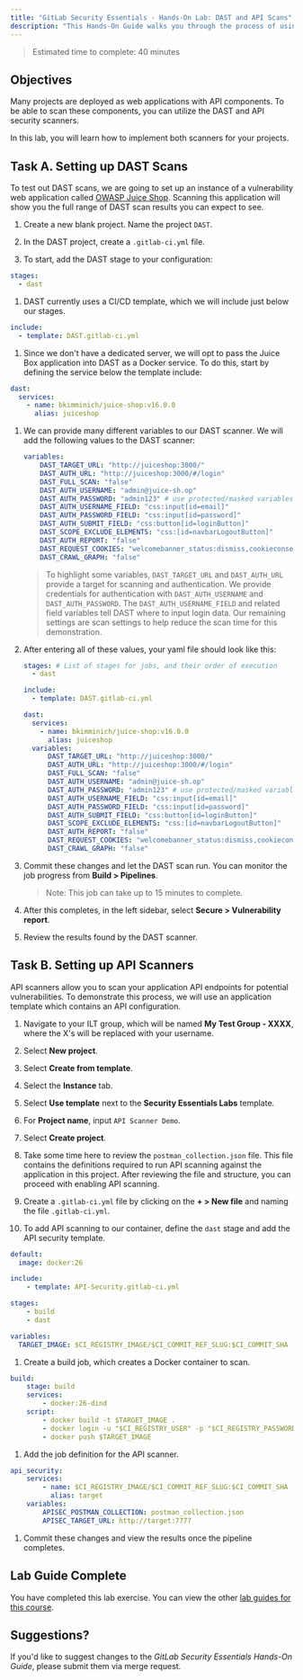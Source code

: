 ```yaml
---
title: "GitLab Security Essentials - Hands-On Lab: DAST and API Scans"
description: "This Hands-On Guide walks you through the process of using container scanning in your projects"
---
```


> Estimated time to complete: 40 minutes

## Objectives

Many projects are deployed as web applications with API components. To be able to scan these components, you can utilize the DAST and API security scanners. 

In this lab, you will learn how to implement both scanners for your projects.

## Task A. Setting up DAST Scans

To test out DAST scans, we are going to set up an instance of a vulnerability web application called [OWASP Juice Shop](https://owasp.org/www-project-juice-shop/). Scanning this application will show you the full range of DAST scan results you can expect to see.  

1. Create a new blank project. Name the project `DAST`.

1. In the DAST project, create a `.gitlab-ci.yml` file.

1. To start, add the DAST stage to your configuration:

```yml
stages:
  - dast
```

1. DAST currently uses a CI/CD template, which we will include just below our stages.

```yml
include:
  - template: DAST.gitlab-ci.yml
```

1. Since we don't have a dedicated server, we will opt to pass the Juice Box application into DAST as a Docker service. To do this, start by defining the service below the template include:

```yml
dast:
  services:
    - name: bkimminich/juice-shop:v16.0.0
      alias: juiceshop
```

1. We can provide many different variables to our DAST scanner. We will add the following values to the DAST scanner:

    ```yml
    variables:
        DAST_TARGET_URL: "http://juiceshop:3000/"
        DAST_AUTH_URL: "http://juiceshop:3000/#/login"
        DAST_FULL_SCAN: "false"
        DAST_AUTH_USERNAME: "admin@juice-sh.op"
        DAST_AUTH_PASSWORD: "admin123" # use protected/masked variables, this is only for demonstration purposes
        DAST_AUTH_USERNAME_FIELD: "css:input[id=email]"
        DAST_AUTH_PASSWORD_FIELD: "css:input[id=password]"
        DAST_AUTH_SUBMIT_FIELD: "css:button[id=loginButton]"
        DAST_SCOPE_EXCLUDE_ELEMENTS: "css:[id=navbarLogoutButton]"
        DAST_AUTH_REPORT: "false"
        DAST_REQUEST_COOKIES: "welcomebanner_status:dismiss,cookieconsent_status:dismiss"
        DAST_CRAWL_GRAPH: "false"
    ```

    > To highlight some variables, `DAST_TARGET_URL` and `DAST_AUTH_URL` provide a target for scanning and authentication. We provide credentials for authentication with `DAST_AUTH_USERNAME` and `DAST_AUTH_PASSWORD`. The `DAST_AUTH_USERNAME_FIELD` and related field variables tell DAST where to input login data. Our remaining settings are scan settings to help reduce the scan time for this demonstration.

1. After entering all of these values, your yaml file should look like this:

    ```yml
    stages: # List of stages for jobs, and their order of execution
      - dast

    include:
      - template: DAST.gitlab-ci.yml

    dast:
      services:
        - name: bkimminich/juice-shop:v16.0.0
          alias: juiceshop
      variables:
          DAST_TARGET_URL: "http://juiceshop:3000/"
          DAST_AUTH_URL: "http://juiceshop:3000/#/login"
          DAST_FULL_SCAN: "false"
          DAST_AUTH_USERNAME: "admin@juice-sh.op"
          DAST_AUTH_PASSWORD: "admin123" # use protected/masked variables, this is only for demonstration purposes
          DAST_AUTH_USERNAME_FIELD: "css:input[id=email]"
          DAST_AUTH_PASSWORD_FIELD: "css:input[id=password]"
          DAST_AUTH_SUBMIT_FIELD: "css:button[id=loginButton]"
          DAST_SCOPE_EXCLUDE_ELEMENTS: "css:[id=navbarLogoutButton]"
          DAST_AUTH_REPORT: "false"
          DAST_REQUEST_COOKIES: "welcomebanner_status:dismiss,cookieconsent_status:dismiss"
          DAST_CRAWL_GRAPH: "false"
    ```

1. Commit these changes and let the DAST scan run. You can monitor the job progress from **Build > Pipelines**.

    > Note: This job can take up to 15 minutes to complete.

1. After this completes, in the left sidebar, select **Secure > Vulnerability report**. 

1. Review the results found by the DAST scanner. 

## Task B. Setting up API Scanners

API scanners allow you to scan your application API endpoints for potential vulnerabilities. To demonstrate this process, we will use an application template which contains an API configuration.

1. Navigate to your ILT group, which will be named **My Test Group - XXXX**, where the X's will be replaced with your username.

1. Select **New project**.

1. Select **Create from template**.

1. Select the **Instance** tab.

1. Select **Use template** next to the **Security Essentials Labs** template.

1. For **Project name**, input `API Scanner Demo`. 

1. Select **Create project**. 

1. Take some time here to review the `postman_collection.json` file. This file contains the definitions required to run API scanning against the application in this project. After reviewing the file and structure, you can proceed with enabling API scanning.

1. Create a `.gitlab-ci.yml` file by clicking on the **+ > New file** and naming the file `.gitlab-ci.yml`.

1. To add API scanning to our container, define the `dast` stage and add the API security template.

  ```yml
  default:
    image: docker:26

  include:
      - template: API-Security.gitlab-ci.yml

  stages:
      - build
      - dast

  variables:
    TARGET_IMAGE: $CI_REGISTRY_IMAGE/$CI_COMMIT_REF_SLUG:$CI_COMMIT_SHA
  ```

1. Create a build job, which creates a Docker container to scan.

  ```yml
  build:
      stage: build
      services:
          - docker:26-dind
      script:
          - docker build -t $TARGET_IMAGE .
          - docker login -u "$CI_REGISTRY_USER" -p "$CI_REGISTRY_PASSWORD" $CI_REGISTRY
          - docker push $TARGET_IMAGE   
  ```

1. Add the job definition for the API scanner.

  ```yml
  api_security:
      services:
          - name: $CI_REGISTRY_IMAGE/$CI_COMMIT_REF_SLUG:$CI_COMMIT_SHA
            alias: target
      variables:
          APISEC_POSTMAN_COLLECTION: postman_collection.json
          APISEC_TARGET_URL: http://target:7777
  ```

1. Commit these changes and view the results once the pipeline completes.

## Lab Guide Complete

You have completed this lab exercise. You can view the other [lab guides for this course](/handbook/customer-success/professional-services-engineering/education-services/ilt-labs/gitlabsecurityessentials).

## Suggestions?

If you'd like to suggest changes to the *GitLab Security Essentials Hands-On Guide*, please submit them via merge request.

